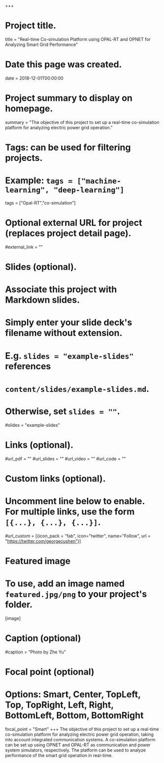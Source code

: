 +++
# Project title.
title = "Real-time Co-simulation Platform using OPAL-RT and OPNET for Analyzing Smart Grid Performance"

# Date this page was created.
date = 2018-12-01T00:00:00

# Project summary to display on homepage.
summary = "The objective of this project to set up a real-time co-simulation platform for analyzing electric power grid operation."

# Tags: can be used for filtering projects.
# Example: `tags = ["machine-learning", "deep-learning"]`
tags = ["Opal-RT","co-simulation"]

# Optional external URL for project (replaces project detail page).
#external_link = ""

# Slides (optional).
#   Associate this project with Markdown slides.
#   Simply enter your slide deck's filename without extension.
#   E.g. `slides = "example-slides"` references 
#   `content/slides/example-slides.md`.
#   Otherwise, set `slides = ""`.
#slides = "example-slides"

# Links (optional).
#url_pdf = ""
#url_slides = ""
#url_video = ""
#url_code = ""

# Custom links (optional).
#   Uncomment line below to enable. For multiple links, use the form `[{...}, {...}, {...}]`.
#url_custom = [{icon_pack = "fab", icon="twitter", name="Follow", url = "https://twitter.com/georgecushen"}]

# Featured image
# To use, add an image named `featured.jpg/png` to your project's folder. 
[image]
  # Caption (optional)
  #caption = "Photo by Zhe Yu"
  
  # Focal point (optional)
  # Options: Smart, Center, TopLeft, Top, TopRight, Left, Right, BottomLeft, Bottom, BottomRight
  focal_point = "Smart"
+++
The objective of this project to set up a real-time co-simulation platform for analyzing electric power grid operation, taking into account integrated communication systems. A co-simulation platform can be set up using OPNET and OPAL-RT as communication and power system simulators, respectively. The platform can be used to analyze performance of the smart grid operation in real-time.
